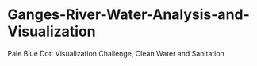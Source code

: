 # Ganges-River-Water-Analysis-and-Visualization
Pale Blue Dot: Visualization Challenge, Clean Water and Sanitation
